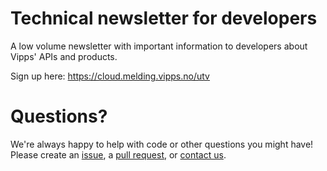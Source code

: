 <!-- START_METADATA
---
sidebar_position: 60
title: Newsletters
---
END_METADATA -->

# Technical newsletter for developers

A low volume newsletter with important information to developers about Vipps' APIs and products.

Sign up here: https://cloud.melding.vipps.no/utv

# Questions?

We're always happy to help with code or other questions you might have!
Please create an [issue](https://github.com/vippsas/vipps-developers/issues),
a [pull request](https://github.com/vippsas/vipps-developers/pulls),
or [contact us](https://github.com/vippsas/vipps-developers/blob/master/contact.md).
